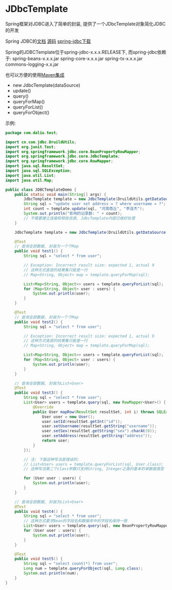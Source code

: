 # JDbcTemplate

Spring框架对JDBC进入了简单的封装, 提供了一个JDbcTemplate对象简化JDBC的开发  

Spring JDBC的[文档](https://docs.spring.io/spring-framework/docs/current/javadoc-api/org/springframework/jdbc/core/JdbcTemplate.html)
[源码](https://github.com/spring-projects/spring-framework)
[spring-jdbc下载](https://jar-download.com/?search_box=spring-jdbc)

Spring的JDBCTemplate位于spring-jdbc-x.x.x.RELEASE下, 而spring-jdbc依赖于:
spring-beans-x.x.x.jar
spring-core-x.x.x.jar
spring-tx-x.x.x.jar
commons-logging-x.x.jar

也可以方便的使用[Maven集成](https://mvnrepository.com/artifact/org.springframework/spring-jdbc)  

- new JdbcTemplate(dataSource)
- update()
- query()
- queryForMap()
- queryForList()
- queryForObject()

示例:  

```java
package com.daliu.test;

import cn.com.jdbc.DruildUtils;
import org.junit.Test;
import org.springframework.jdbc.core.BeanPropertyRowMapper;
import org.springframework.jdbc.core.JdbcTemplate;
import org.springframework.jdbc.core.RowMapper;
import java.sql.ResultSet;
import java.sql.SQLException;
import java.util.List;
import java.util.Map;

public class JDBCTemplateDemo {
    public static void main(String[] args) {
        JdbcTemplate template = new JdbcTemplate(DruildUtils.getDataSource());
        String sql = "update user set address = ? where username = ?";
        int count = template.update(sql, "河南商丘", "李连杰");
        System.out.println("影响的记录数: " + count);
        // 不需要建立连接和释放资源, JdbcTemplate内部已做好处理
    }

    JdbcTemplate template = new JdbcTemplate(DruildUtils.getDataSource());

    @Test
    // 查询全部数据, 封装为一个个Map
    public void test1() {
        String sql = "select * from user";

        // Exception: Incorrect result size: expected 1, actual 9
        // 这种方式查底的结果集只能是一行
        // Map<String, Object> map = template.queryForMap(sql);

        List<Map<String, Object>> users = template.queryForList(sql);
        for (Map<String, Object> user : users) {
            System.out.println(user);
        }
    }

    @Test
    // 查询全部数据, 封装为一个个Map
    public void test2() {
        String sql = "select * from user";

        // Exception: Incorrect result size: expected 1, actual 9
        // 这种方式查底的结果集只能是一行
        // Map<String, Object> map = template.queryForMap(sql);

        List<Map<String, Object>> users = template.queryForList(sql);
        for (Map<String, Object> user : users) {
            System.out.println(user);
        }
    }

    // 查询全部数据, 封装为List<User>
    @Test
    public void test3() {
        String sql = "select * from user";
        List<User> users = template.query(sql, new RowMapper<User>() {
            @Override
            public User mapRow(ResultSet resultSet, int i) throws SQLException {
                User user = new User();
                user.setId(resultSet.getInt("id"));
                user.setUsername(resultSet.getString("username"));
                user.setSex(resultSet.getString("sex").charAt(0));
                user.setAddress(resultSet.getString("address"));
                return user;
            }
        });

        // 注: 下面这种写法是错误的:
        // List<User> users = template.queryForList(sql, User.class);
        // 这种写法第二个class参数只支持String, Integer之类的基本的单数据类型

        for (User user : users) {
            System.out.println(user);
        }
    }

    // 查询全部数据, 封装为List<User>
    @Test
    public void test4() {
        String sql = "select * from user";
        // 这种方式要求Bean的字段名和数据库中的字段名保持一致
        List<User> users = template.query(sql, new BeanPropertyRowMapper<User>(User.class));
        for (User user : users) {
            System.out.println(user);
        }
    }

    @Test
    public void test5() {
        String sql = "select count(*) from user";
        Long num = template.queryForObject(sql, Long.class);
        System.out.println(num);
    }
}
```